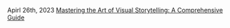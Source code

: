 Apirl 26th, 2023 [Mastering the Art of Visual Storytelling: A Comprehensive Guide](/blog-posts/Visual_Storytelling_A_Comprehensive_Guide)
